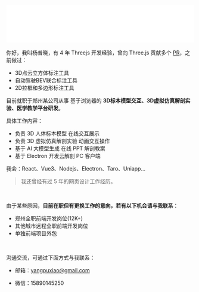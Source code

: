 <img src="./public/too_open.svg" width="880" height="100">

你好，我叫杨普晓，有 4 年 Threejs 开发经验，曾向 Three.js 贡献多个 [PR](https://github.com/mrdoob/three.js/commits?author=puxiao)，之前做过：

* 3D点云立方体标注工具
* 自动驾驶BEV联合标注工具
* 2D拉框和多边形标注工具 

目前就职于郑州某公司从事 基于浏览器的 **3D标本模型交互、3D虚拟仿真解剖实验、医学教学平台研发**。

具体工作内容：

* 负责 3D 人体标本模型 在线交互展示
* 负责 3D 虚拟仿真解剖实验 动画交互操作
* 基于 AI 大模型生成 在线 PPT 解剖教案
* 基于 Electron 开发云解剖 PC 客户端

我会：React、Vue3、Nodejs、Electron、Taro、Uniapp...

> 我还曾经有过 5 年的网页设计工作经历。



<br>

由于某些原因，**目前在职但有更换工作的意向，若有以下机会请与我联系**：

* 郑州全职前端开发岗位(12K+)
* 其他城市远程全职前端开发岗位
* 单独前端项目外包



<br>

沟通交流，可通过下面方式与我联系：

* 邮箱：yangpuxiao@gmail.com

* 微信：15890145250
